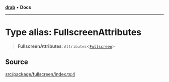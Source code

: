 [**drab**](/docs/README.md) • **Docs**

---

# Type alias: FullscreenAttributes

> **FullscreenAttributes**: `Attributes`\<[`Fullscreen`](/docs/classes/Fullscreen.md)\>

## Source

[src/package/fullscreen/index.ts:4](https://github.com/rossrobino/components/blob/33c45b8385b046591d3902fc8e91aef56864abde/src/package/fullscreen/index.ts#L4)
